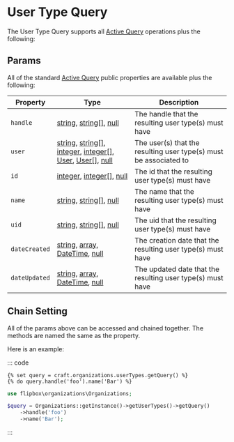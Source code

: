 # User Type Query

The User Type Query supports all [Active Query] operations plus the following:
 
## Params
All of the standard [Active Query](https://www.yiiframework.com/doc/api/2.0/yii-db-activequery#properties) public properties are available plus the following:

| Property              | Type                                  | Description
| --------------------- | ------------------------------------- | ---------------------------------------------------------------------------------
| `handle`              | [string], [string\[\]], [null]                                                        | The handle that the resulting user type(s) must have
| `user`                | [string], [string\[\]], [integer], [integer\[\]], [User], [User\[\]], [null]          | The user(s) that the resulting user type(s) must be associated to
| `id`                  | [integer], [integer\[\]], [null]                                                      | The id that the resulting user type(s) must have
| `name`                | [string], [string\[\]], [null]                                                        | The name that the resulting user type(s) must have
| `uid`                 | [string], [string\[\]], [null]                                                        | The uid that the resulting user type(s) must have
| `dateCreated`         | [string], [array], [DateTime], [null]                                                 | The creation date that the resulting user type(s) must have
| `dateUpdated`         | [string], [array], [DateTime], [null]                                                 | The updated date that the resulting user type(s) must have


## Chain Setting

All of the params above can be accessed and chained together.  The methods are named the same as the property.

Here is an example:

::: code

```twig
{% set query = craft.organizations.userTypes.getQuery() %}
{% do query.handle('foo').name('Bar') %}
```

```php
use flipbox\organizations\Organizations;

$query = Organizations::getInstance()->getUserTypes()->getQuery()
    ->handle('foo')
    ->name('Bar');
```
:::

[integer]: http://www.php.net/language.types.integer
[integer\[\]]: http://www.php.net/language.types.integer
[array]: http://www.php.net/language.types.array
[string]: http://www.php.net/language.types.string
[string\[\]]: http://www.php.net/language.types.string
[null]: http://www.php.net/language.types.null
[DateTime]: http://php.net/manual/en/class.datetime.php

[Active Query]: https://www.yiiframework.com/doc/api/2.0/yii-db-activequery


[User]: ../objects/user.md
[User\[\]]: ../objects/user.md
[user type(s)]: ../objects/user-type.md

[User Query]: https://docs.craftcms.com/v3/element-query-params/user-query-params.html "User Query"
